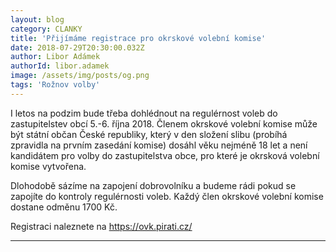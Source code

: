 ```yaml
---
layout: blog
category: CLANKY
title: 'Přijímáme registrace pro okrskové volební komise'
date: 2018-07-29T20:30:00.032Z
author: Libor Adámek
authorId: libor.adamek
image: /assets/img/posts/og.png
tags: 'Rožnov volby'
---
```

I letos na podzim bude třeba dohlédnout na regulérnost voleb do zastupitelstev obcí 5.-6. října 2018. 
Členem okrskové volební komise může být státní občan České republiky, který v den složení slibu 
(probíhá zpravidla na prvním zasedání komise) dosáhl věku nejméně 18 let a není kandidátem pro volby do zastupitelstva obce, 
pro které je okrsková volební komise vytvořena. 

Dlohodobě sázíme na zapojení dobrovolníku a budeme rádi pokud se zapojíte do kontroly regulérnosti voleb. 
Každý člen okrskové volební komise dostane odměnu 1700 Kč.

Registraci naleznete na https://ovk.pirati.cz/ 
- - -
